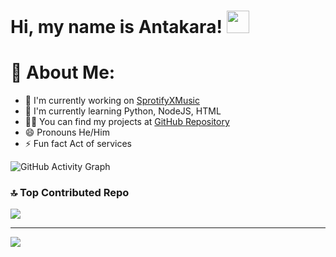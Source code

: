 # Hi, my name is Antakara! <img height="36px" width="36px" src="https://user-images.githubusercontent.com/18350557/176309783-0785949b-9127-417c-8b55-ab5a4333674e.gif">

# 💫 About Me:
- 🔭 I'm currently working on [SprotifyXMusic](https://github.com/Mister-Man7/SprotifyXMusic)
- 🌱 I'm currently learning Python, NodeJS, HTML
- 👨‍💻 You can find my projects at [GitHub Repository](https://github.com/Mister-Man7/SprotifyXMusic)
- 😄 Pronouns He/Him
- ⚡ Fun fact Act of services

![GitHub Activity Graph](https://github-readme-activity-graph.vercel.app/graph?username=Mister-Man7&theme=react&area=true&custom_title=Antakara%27s+GitHub+Stats&radius=12)

### 🔝 Top Contributed Repo
![](https://github-contributor-stats.vercel.app/api?username=Mister-Man7&limit=5&theme=tokyonight&combine_all_yearly_contributions=true)

---
[![](https://visitcount.itsvg.in/api?id=Mister-Man7&icon=3&color=7)](https://visitcount.itsvg.in)

